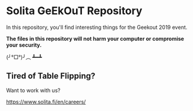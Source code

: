 # Solita GeEkOuT Repository

In this repository, you'll find interesting things for the Geekout 2019 event.

**The files in this repository will not harm your computer or compromise your security.**

(╯°□°)╯︵ ┻━┻

## Tired of Table Flipping?

Want to work with us?

https://www.solita.fi/en/careers/
